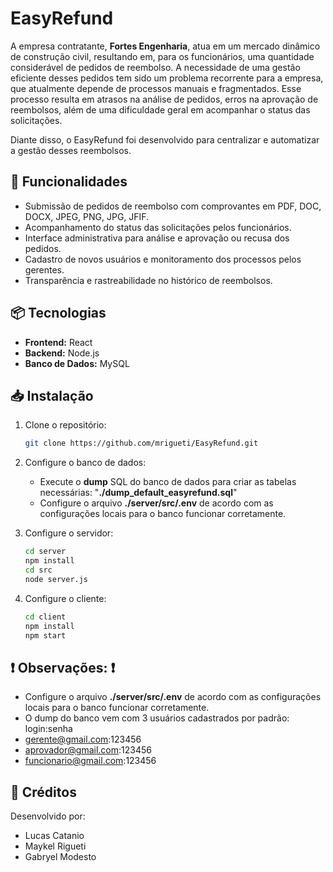 # EasyRefund  

A empresa contratante, **Fortes Engenharia**, atua em um mercado dinâmico de construção civil, resultando em, para os funcionários, uma quantidade considerável de pedidos de reembolso. A necessidade de uma gestão eficiente desses pedidos tem sido um problema recorrente para a empresa, que atualmente depende de processos manuais e fragmentados. Esse processo resulta em atrasos na análise de pedidos, erros na aprovação de reembolsos, além de uma dificuldade geral em acompanhar o status das solicitações.  

Diante disso, o EasyRefund foi desenvolvido para centralizar e automatizar a gestão desses reembolsos.  

## 🚀 Funcionalidades  

- Submissão de pedidos de reembolso com comprovantes em PDF, DOC, DOCX, JPEG, PNG, JPG, JFIF.  
- Acompanhamento do status das solicitações pelos funcionários.  
- Interface administrativa para análise e aprovação ou recusa dos pedidos.  
- Cadastro de novos usuários e monitoramento dos processos pelos gerentes.  
- Transparência e rastreabilidade no histórico de reembolsos.  

## 📦 Tecnologias  

- **Frontend:** React  
- **Backend:** Node.js  
- **Banco de Dados:** MySQL  

## 📥 Instalação  

1. Clone o repositório:  
   ```bash
   git clone https://github.com/mrigueti/EasyRefund.git
   ```  

2. Configure o banco de dados:  
   - Execute o **dump** SQL do banco de dados para criar as tabelas necessárias: "**./dump_default_easyrefund.sql**"
   - Configure o arquivo **./server/src/.env** de acordo com as configurações locais para o banco funcionar corretamente.

3. Configure o servidor:  
   ```bash
   cd server  
   npm install  
   cd src  
   node server.js  
   ```  

4. Configure o cliente:  
   ```bash
   cd client  
   npm install  
   npm start  
   ```  

## ❗ Observações: ❗
   - Configure o arquivo **./server/src/.env** de acordo com as configurações locais para o banco funcionar corretamente.
   - O dump do banco vem com 3 usuários cadastrados por padrão: login:senha
   - gerente@gmail.com:123456
   - aprovador@gmail.com:123456
   - funcionario@gmail.com:123456

## 📜 Créditos  

Desenvolvido por:  
- Lucas Catanio  
- Maykel Rigueti  
- Gabryel Modesto  
